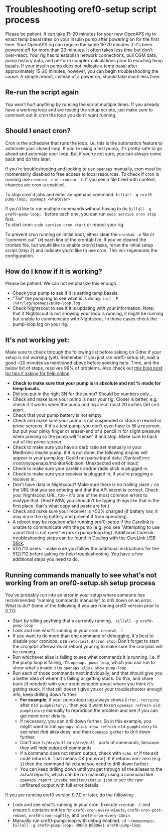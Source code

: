 # Troubleshooting oref0-setup script process

Please be patient. It can take 15-20 minutes for your new OpenAPS rig to enact temp basal rates on your insulin pump after powering on for the first time. Your OpenAPS rig can require the same 15-20 minutes if it's been powered off for more than 20 minutes. It often takes less time but don't over-react. Your rig has to establish network connections, pull CGM data, pump history data, and perform complex calculations prior to enacting temp basals. If your insulin pump does not indicate a temp basal after approximately 15-20 minutes, however, you can begin troubleshooting the cause. A simple reboot, instead of a power on, should take much less time.

## Re-run the script again

You won't hurt anything by running the script multiple times. If you already have a working loop and are testing the setup scripts, just make sure to comment out in cron the loop you don't want running.

## Should I enact cron?

Cron is the scheduler that runs the loop. I.e. this is the automation feature to automate your closed loop. If you're using a test pump, it's pretty safe to go ahead and automate your loop. But if you're not sure, you can always come back and do this later.

If you're troubleshooting and looking to use `openaps` manually, cron must be momentarily disabled to free access to local resources.  To check if cron is running use `crontab -e` or `crontab -l`.  If you see a file filled with content, chances are cron is enabled.

To stop cron'd jobs and enter an openaps command:  `killall -g oref0-pump-loop; openaps <whatever>` 

If you'd like to run multiple commands without having to do `killall -g oref0-pump-loop; ` before each one, you can run `sudo service cron stop` first.
<br>
To start cron: `sudo service cron start` or reboot your rig.

To prevent cron running on initial boot, either clear the `crontab -e` file or "comment out" (`#`) each line of the crontab file.  If you've cleared the crontab file, but would like to enable cron'd tasks, rerun the initial setup script (step 2) and indicate you'd like to use cron.  This will regenerate the configuration.

## How do I know if it is working?

Please be patient. We can not emphasize this enough.

* Check your pump to see if it is setting temp basals.
* "Tail" the pump log to see what is is doing: `tail -F /var/log/openaps/pump-loop.log`
* Check Nightscout to see if it is updating with your information. Note: that if Nightscout is not showing your loop is running, it might be running but unable to communicate with Nightscout. In those cases check the pump-loop.log on your rig.

## It's not working yet:

Make sure to check through the following list before asking on Gitter if your setup is not working (yet). Remember if you just ran oref0-setup.sh, wait a good ~20 minutes as mentioned above before seeking help. Time, and the below list of steps, resolves 99% of problems. Also check out [this blog post for tips if asking for help online](https://diyps.org/2017/03/19/tips-for-troubleshooting-diy-diabetes-devices-openaps-or-otherwise/).

* **Check to make sure that your pump is in absolute and not % mode for temp basals.** 
* Did you put in the right SN for the pump? Should be numbers only...
* Check and make sure your pump is near your rig. Closer is better, e.g. check if it works when the pump and rig are at most 20 inches (50 cm) apart.
* Check that your pump battery is not empty.
* Check and make sure your pump is not suspended or stuck in rewind or prime screens. If it's a test pump, you don't even have to fill a reservoir, but put your pinky finger or eraser-end of a pencil in for slight pressure when priming so the pump will "sense" it and stop. Make sure to back out of the prime screen.
* Check to make sure you have a carb ratio set manually in your Medtronic insulin pump, if it is not done, the following display will appear in your pump.log: Could not parse input data: [SyntaxError: /root/myopenaps/monitor/iob.json: Unexpected end of input]
* Check to make sure your carelink and/or radio stick is plugged in.
* Check to make sure your receiver is plugged in, if you're plugging a receiver in.
* Don't have data in Nightscout? Make sure there is no trailing slash `/` on the URL that you are entering and that the API secret is correct. Check your Nightscout URL, too - it's one of the most common errors to mistype that. (And FWIW, you shouldn't be typing things like that in the first place: that's what copy and paste are for.)
* Check and make sure your receiver is >50% charged (if battery low, it may drain the rig battery and prevent it from operating).
* A reboot may be required after running oref0-setup if the Carelink is unable to communicate with the pump (e.g. you see "Attempting to use a port that is not open" errors in pump-loop.log). Additional Carelink troubleshooting steps can be found in [Dealing with the CareLink USB Stick](http://openaps.readthedocs.io/en/latest/docs/Resources/troubleshooting.html#dealing-with-the-carelink-usb-stick).
* 512/712 users - make sure you follow the additional instructions for the 512/712 before asking for help troubleshooting. You have a few additional steps you need to do.

## Running commands manually to see what's not working from an oref0-setup.sh setup process
  
You've probably run into an error in your setup where someone has recommended "running commands manually" to drill down on an error. What to do? Some of the following if you are running oref0 version prior to 0.7.0:
  
 * Start by killing anything that's currently running. ` killall -g oref0-pump-loop`
 * Look and see what's running in your cron. `crontab -l`
 * If you want to do more than one command of debugging, it's best to disable your cronjobs, use `/etc/init.d/cron stop`. Don't forget to start the cronjobs afterwards or reboot your rig to make sure the cronjobs will be running.
 * Run whichever alias is failing to see what commands it is running. I.e. if the pump loop is failing, it's `openaps pump-loop`, which you can run to show what's inside it by `openaps alias show pump-loop`. 
 * Run each of those commands next individually, and that should give you a better idea of where it's failing or getting stuck. Do this, and share back (if needed) with your troubleshooter about where you think it's getting stuck.  If that still doesn't give you or your troubleshooter enough info, keep drilling down further:
   * **For example**, if your pump-loop.log always shows `Error, retrying` after `Old pumphistory:`, then you'd want to run `openaps refresh-old-pumphistory` manually to reproduce the problem and see if you can get more error details.
   * If necessary, you can drill down further.  So in this example, you might want to run `openaps alias show refresh-old-pumphistory` to see what *that* alias does, and then `openaps gather` to drill down further.
   * Don't use `2>/dev/null` or `>/dev/null ` parts of commands, because they will hide output of commands
   * If a command does not return output, check with `echo $?` if the exit code returns `0`. That means OK (no error). If it returns non-zero (e.g. `1`) then the command failed and you need to drill down further. 
   * You can keep drilling down until you get through all the aliases to the actual reports, which can be run manually using a command like `openaps report invoke monitor/status.json` to see the raw unfiltered output with full error details.

If you are running oref0 version 0.7.0 or later, do the following:

  * Look and see what's running in your cron. Execute `crontab -l` and ensure it contains entries for `oref0-cron-every-minute`, `oref0-cron-post-reboot`, `oref0-cron-nightly`, and `oref0-cron-every-15min`
  * Manually run oref0-pump-loop with debug enabled. `cd ~/myopenaps; killall -g oref0-pump-loop; OREF0_DEBUG=1 oref0-pump-loop`

